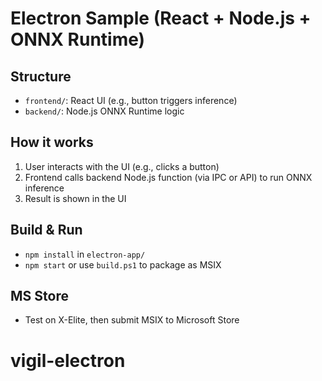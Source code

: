 # Electron Sample (React + Node.js + ONNX Runtime)

## Structure
- `frontend/`: React UI (e.g., button triggers inference)
- `backend/`: Node.js ONNX Runtime logic

## How it works
1. User interacts with the UI (e.g., clicks a button)
2. Frontend calls backend Node.js function (via IPC or API) to run ONNX inference
3. Result is shown in the UI

## Build & Run
- `npm install` in `electron-app/`
- `npm start` or use `build.ps1` to package as MSIX

## MS Store
- Test on X-Elite, then submit MSIX to Microsoft Store
# vigil-electron
